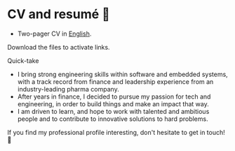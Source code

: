 # CV and resumé :rocket:

- Two-pager CV in [English](https://github.com/janusboandersen/resume/blob/master/janusboandersen_2pagercv.pdf).
<!-- - One-pager resumé in [English](https://github.com/janusboandersen/resume/blob/master/resume/janusboandersen_EN.pdf). -->
<!-- - One-pager in [Danish](https://github.com/janusboandersen/resume/blob/master/resume/janusboandersen_DA.pdf). -->

Download the files to activate links.

Quick-take
- I bring strong engineering skills within software and embedded systems, with a track record from finance and leadership experience from an industry-leading pharma company.
- After years in finance, I decided to pursue my passion for tech and engineering, in order to build things and make an impact that way.
- I am driven to learn, and hope to work with talented and ambitious people and to contribute to innovative solutions to hard problems.

If you find my professional profile interesting, don't hesitate to get in touch! :seedling:
